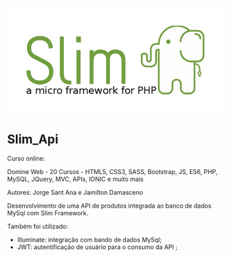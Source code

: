 ![Slim Framework](slim.png)

# Slim_Api

Curso online:

Domine Web - 20 Cursos - HTML5, CSS3, SASS, Bootstrap, JS, ES6, PHP, MySQL, JQuery, MVC, APIs, IONIC e muito mais

Autores:
Jorge Sant Ana e Jamilton Damasceno



Desenvolvimento de uma API de produtos integrada ao banco de dados MySql com Slim Framework. 

Também foi utilizado:
- Illuminate: integração com bando de dados MySql;
- JWT: autentificação de usuário para o consumo da API ;

